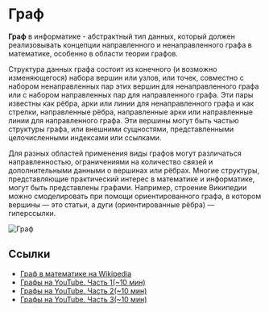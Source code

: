 # Граф

**Граф** в информатике - абстрактный тип данных, который должен реализовывать концепции направленного и ненаправленного
графа в математике, особенно в области теории графов.

Структура данных графа состоит из конечного (и возможно изменяющегося) набора вершин или узлов, или точек, совместно с 
набором ненаправленных пар этих вершин для ненаправленного графа или с набором направленных пар для направленного графа.
Эти пары известны как рёбра, арки или линии для ненаправленного графа и как стрелки, направленные рёбра, направленные
арки или направленные линии для направленного графа. Эти вершины могут быть частью структуры графа, или внешними
сущностями, представленными целочисленными индексами или ссылками.

Для разных областей применения виды графов могут различаться направленностью, ограничениями на количество связей и
дополнительными данными о вершинах или рёбрах. Многие структуры, представляющие практический интерес в математике и
информатике, могут быть представлены графами. Например, строение Википедии можно смоделировать при помощи
ориентированного графа, в котором вершины — это статьи, а дуги (ориентированные рёбра) — гиперссылки.

![Граф](https://www.tutorialspoint.com/data_structures_algorithms/images/graph.jpg)

## Ссылки

- [Граф в математике на Wikipedia](https://ru.wikipedia.org/wiki/%D0%93%D1%80%D0%B0%D1%84_(%D0%BC%D0%B0%D1%82%D0%B5%D0%BC%D0%B0%D1%82%D0%B8%D0%BA%D0%B0))
- [Графы на YouTube. Часть 1(~10 мин)](https://www.youtube.com/watch?v=GOUuhJPLG3s)
- [Графы на YouTube. Часть 2(~10 мин)](https://www.youtube.com/watch?v=N-kCJJkTk7g)
- [Графы на YouTube. Часть 3(~10 мин)](https://www.youtube.com/watch?v=2o3TINew0b8)
